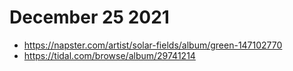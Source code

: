 # December 25 2021

- https://napster.com/artist/solar-fields/album/green-147102770
- https://tidal.com/browse/album/29741214
